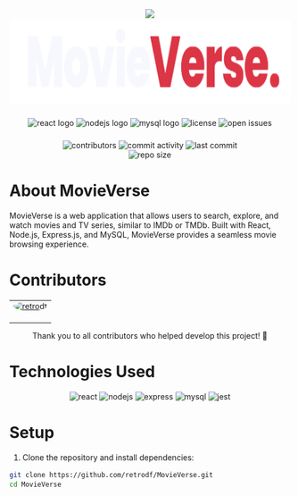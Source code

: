 <div align="center">
  <img height="150" src="https://raw.githubusercontent.com/aryrk/WebDev_kel-4_PlutoCinema/refs/heads/main/view/public/images/logo.png"  />
  <img height="150" src="https://raw.githubusercontent.com/retrodf/MovieVerse/main/fe/public/logo.png" />
</div>

###
<div align="center">
  <img src="https://cdn.jsdelivr.net/gh/devicons/devicon/icons/react/react-original.svg" height="40" alt="react logo" />
  <img src="https://cdn.jsdelivr.net/gh/devicons/devicon/icons/nodejs/nodejs-original.svg" height="40" alt="nodejs logo" />
  <img src="https://cdn.jsdelivr.net/gh/devicons/devicon/icons/mysql/mysql-original.svg" height="40" alt="mysql logo" />
  <img src="https://img.shields.io/github/license/retrodf/MovieVerse?color=blue" alt="license" />
  <img src="https://img.shields.io/github/issues/retrodf/MovieVerse?color=green" alt="open issues" />
</div>

### 

<div align="center">
  <img src="https://img.shields.io/github/contributors/retrodf/MovieVerse?color=red" alt="contributors" />
  <img src="https://img.shields.io/github/commit-activity/m/retrodf/MovieVerse?color=blue" alt="commit activity" />
  <img src="https://img.shields.io/github/last-commit/retrodf/MovieVerse?color=yellow" alt="last commit" />
  <br>
  <img src="https://img.shields.io/github/repo-size/retrodf/MovieVerse?color=green" alt="repo size" />
</div>

### 

<h1>About MovieVerse</h1>
<p>MovieVerse is a web application that allows users to search, explore, and watch movies and TV series, similar to IMDb or TMDb. Built with React, Node.js, Express.js, and MySQL, MovieVerse provides a seamless movie browsing experience.</p>

<h1>Contributors</h1>

<div align="center">
  <table border="0">
    <tr>
      <td align="center">
        <a href="https://github.com/retrodf">
          <img src="https://avatars.githubusercontent.com/u/74758565?v=4" width="100" alt="retrodf" style="border-radius: 50%" />
        </a>
        <br>
        <a href="https://github.com/retrodf" style="color:white;">retrodf</a>
      </td>
    </tr>
  </table>
  Thank you to all contributors who helped develop this project! 💖
</div>

<h1>Technologies Used</h1>

<div align="center">
  <img src="https://img.shields.io/badge/React-61DAFB?style=for-the-badge&logo=react&logoColor=white" alt="react" />
  <img src="https://img.shields.io/badge/Node.js-339933?style=for-the-badge&logo=node.js&logoColor=white" alt="nodejs" />
  <img src="https://img.shields.io/badge/Express-000000?style=for-the-badge&logo=express&logoColor=white" alt="express" />
  <img src="https://img.shields.io/badge/MySQL-4479A1?style=for-the-badge&logo=mysql&logoColor=white" alt="mysql" />
  <img src="https://img.shields.io/badge/Jest-000000?style=for-the-badge&logo=jest&logoColor=white" alt="jest" />
</div>

<h1>Setup</h1>

1. Clone the repository and install dependencies:

```bash
git clone https://github.com/retrodf/MovieVerse.git
cd MovieVerse
